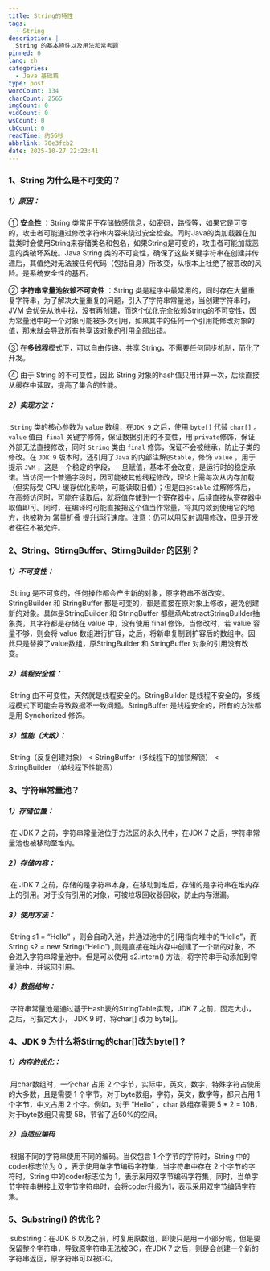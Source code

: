 ```yaml
---
title: String的特性
tags:
  - String
description: |
  String 的基本特性以及用法和常考题
pinned: 0
lang: zh
categories:
  - Java 基础篇
type: post
wordCount: 134
charCount: 2565
imgCount: 0
vidCount: 0
wsCount: 0
cbCount: 0
readTime: 约56秒
abbrlink: 70e3fcb2
date: 2025-10-27 22:23:41
---
```

<!-- toc -->
### 1、String 为什么是不可变的？

##### 1）原因：

① **安全性** ：String 类常用于存储敏感信息，如密码，路径等，如果它是可变的，攻击者可能通过修改字符串内容来绕过安全检查。同时Java的类加载器在加载类时会使用String来存储类名和包名，如果String是可变的，攻击者可能加载恶意的类破坏系统。Java String 类的不可变性，确保了这些关键字符串在创建并传递后，其值绝对无法被任何代码（包括自身）所改变，从根本上杜绝了被篡改的风险。是系统安全性的基石。

② **字符串常量池依赖不可变性** ：String 类是程序中最常用的，同时存在大量重复字符串，为了解决大量重复的问题，引入了字符串常量池，当创建字符串时，JVM 会优先从池中找，没有再创建，而这个优化完全依赖String的不可变性，因为常量池中的一个对象可能被多次引用，如果其中的任何一个引用能修改对象的值，那末就会导致所有共享该对象的引用全部出错。

③ 在**多线程**模式下，可以自由传递、共享 String，不需要任何同步机制，简化了开发。

④ 由于 String 的不可变性，因此 String 对象的hash值只用计算一次，后续直接从缓存中读取，提高了集合的性能。

##### 2）实现方法：

​      `String` 类的核心参数为 `value` 数组，在`JDK 9` 之后，使用 `byte[]`  代替 `char[]` 。`value` 值由` final` 关键字修饰，保证数据引用的不变性，用 `private`修饰，保证外部无法直接修改，同时 `String` 类由 `final` 修饰，保证不会被继承，防止子类的修改。在 `JDK 9` 版本时，还引用了`Java` 的内部注解`@Stable`，修饰 `value` ，用于提示 `JVM` ，这是一个稳定的字段，一旦赋值，基本不会改变，是运行时的稳定承诺。当访问一个普通字段时，因可能被其他线程修改，理论上需每次从内存加载（但实际受 CPU 缓存优化影响，可能读取旧值）；但是由`@Stable` 注解修饰后，在高频访问时，可能在读取后，就将值存储到一个寄存器中，后续直接从寄存器中取值即可。同时，在编译时可能直接把这个值当作常量，将其内敛到使用它的地方，也被称为 常量折叠 提升运行速度。注意：仍可以用反射调用修改，但是开发者往往不被允许。

### 2、String、StirngBuffer、StirngBuilder 的区别？

##### 1）不可变性：

​      String 是不可变的，任何操作都会产生新的对象，原字符串不做改变。StringBuilder 和 StringBuffer 都是可变的，都是直接在原对象上修改，避免创建新的对象。具体是StringBuilder 和 StringBuffer 都继承AbstractStringBuilder抽象类，其字符都是存储在 value 中，没有使用 final 修饰，当修改时，若 value 容量不够，则会将 value 数组进行扩容，之后，将新串复制到扩容后的数组中。因此只是替换了value数组，原StringBuilder 和 StringBuffer 对象的引用没有改变。

##### 2）线程安全性：

​      String 由不可变性，天然就是线程安全的。StringBuilder 是线程不安全的，多线程模式下可能会导致数据不一致问题。StringBuffer 是线程安全的，所有的方法都是用 Synchorized 修饰。

##### 3）性能（大致）：

​      String（反复创建对象） < StringBuffer（多线程下的加锁解锁） < StringBuilder （单线程下性能高）

### 3、字符串常量池？

##### 1）存储位置：

​      在 JDK 7 之前，字符串常量池位于方法区的永久代中，在JDK 7 之后，字符串常量池也被移动至堆内。

##### 2）存储内容：

​      在 JDK 7 之前，存储的是字符串本身，在移动到堆后，存储的是字符串在堆内存上的引用。对于没有引用的对象，可被垃圾回收器回收，防止内存泄漏。

##### 3）使用方法：

​      String s1 = “Hello” ，则会自动入池，并通过池中的引用指向堆中的“Hello”，而String s2 = new String(“Hello”) ,则是直接在堆内存中创建了一个新的对象，不会进入字符串常量池中。但是可以使用 s2.intern() 方法，将字符串手动添加到常量池中，并返回引用。

##### 4）数据结构：

​      字符串常量池是通过基于Hash表的StringTable实现，JDK 7 之前，固定大小，之后，可指定大小， JDK 9 时，将char[] 改为 byte[]。

### 4、JDK 9 为什么将Stirng的char[]改为byte[]？

##### 1）内存的优化：

​      用char数组时，一个char 占用 2 个字节，实际中，英文，数字，特殊字符占使用的大多数，且是需要 1 个字节。对于byte数组，字符，英文，数字等，都只占用 1 个字节，中文占用 2 个字。例如，对于 “Hello” ，char 数组存需要 5 * 2 = 10B，对于byte数组只需要 5B，节省了近50%的空间。

##### 2）自适应编码

​      根据不同的字符串使用不同的编码。当仅包含 1 个字节的字符时，String 中的coder标志位为 0 ，表示使用单字节编码字符集，当字符串中存在 2 个字节的字符时，String 中的coder标志位为 1，表示采用双字节编码字符集，同时，当单字节字符串拼接上双字节字符串时，会将coder升级为1，表示采用双字节编码字符集。

### 5、Substring() 的优化？

​      substring：在JDK 6 以及之前，时复用原数组，即使只是用一小部分呢，但是要保留整个字符串，导致原字符串无法被GC，在JDK 7 之后，则是会创建一个新的字符串返回，原字符串可以被GC。
